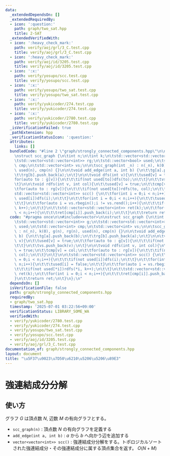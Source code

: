 ```yaml
---
data:
  _extendedDependsOn: []
  _extendedRequiredBy:
  - icon: ':question:'
    path: graph/two_sat.hpp
    title: 2-SAT
  _extendedVerifiedWith:
  - icon: ':heavy_check_mark:'
    path: verify/aoj/grl/3_C.test.cpp
    title: verify/aoj/grl/3_C.test.cpp
  - icon: ':heavy_check_mark:'
    path: verify/aoj/id/3205.test.cpp
    title: verify/aoj/id/3205.test.cpp
  - icon: ':x:'
    path: verify/yosupo/scc.test.cpp
    title: verify/yosupo/scc.test.cpp
  - icon: ':x:'
    path: verify/yosupo/two_sat.test.cpp
    title: verify/yosupo/two_sat.test.cpp
  - icon: ':x:'
    path: verify/yukicoder/274.test.cpp
    title: verify/yukicoder/274.test.cpp
  - icon: ':x:'
    path: verify/yukicoder/2780.test.cpp
    title: verify/yukicoder/2780.test.cpp
  _isVerificationFailed: true
  _pathExtension: hpp
  _verificationStatusIcon: ':question:'
  attributes:
    links: []
  bundledCode: "#line 2 \"graph/strongly_connected_components.hpp\"\n\n#include<vector>\n\
    \nstruct scc_graph {\n\tint n;\n\tint k;\n\tstd::vector<std::vector<int>> g;\n\
    \tstd::vector<std::vector<int>> rg;\n\tstd::vector<bool> used;\n\tstd::vector<int>\
    \ cmp;\n\tstd::vector<int> vs;\n\n\tscc_graph(int _n) : n(_n), k(0), g(n), rg(n),\
    \ used(n), cmp(n) {}\n\n\tvoid add_edge(int a, int b) {\n\t\tg[a].push_back(b);\n\
    \t\trg[b].push_back(a);\n\t}\n\n\tvoid dfs(int v){\n\t\tused[v] = true;\n\t\t\
    for(auto to : g[v]){\n\t\t\tif(not used[to])dfs(to);\n\t\t}\n\t\tvs.push_back(v);\n\
    \t}\n\n\tvoid rdfs(int v, int col){\n\t\tused[v] = true;\n\t\tcmp[v] = col;\n\t\
    \tfor(auto to : rg[v]){\n\t\t\tif(not used[to])rdfs(to, col);\n\t\t}\n\t}\n\n\t\
    std::vector<std::vector<int>> scc() {\n\t\tfor(int i = 0;i < n;i++){\n\t\t\tif(not\
    \ used[i])dfs(i);\n\t\t}\n\t\tfor(int i = 0;i < n;i++){\n\t\t\tused[i] = false;\n\
    \t\t}\n\t\tfor(auto i = vs.rbegin();i != vs.rend();i++){\n\t\t\tif(not used[*i])rdfs(*i,\
    \ k++);\n\t\t}\n\t\tstd::vector<std::vector<int>> ret(k);\n\t\tfor(int i = 0;i\
    \ < n;i++){\n\t\t\tret[cmp[i]].push_back(i);\n\t\t}\n\t\treturn ret;\n\t}\n};\n"
  code: "#pragma once\n\n#include<vector>\n\nstruct scc_graph {\n\tint n;\n\tint k;\n\
    \tstd::vector<std::vector<int>> g;\n\tstd::vector<std::vector<int>> rg;\n\tstd::vector<bool>\
    \ used;\n\tstd::vector<int> cmp;\n\tstd::vector<int> vs;\n\n\tscc_graph(int _n)\
    \ : n(_n), k(0), g(n), rg(n), used(n), cmp(n) {}\n\n\tvoid add_edge(int a, int\
    \ b) {\n\t\tg[a].push_back(b);\n\t\trg[b].push_back(a);\n\t}\n\n\tvoid dfs(int\
    \ v){\n\t\tused[v] = true;\n\t\tfor(auto to : g[v]){\n\t\t\tif(not used[to])dfs(to);\n\
    \t\t}\n\t\tvs.push_back(v);\n\t}\n\n\tvoid rdfs(int v, int col){\n\t\tused[v]\
    \ = true;\n\t\tcmp[v] = col;\n\t\tfor(auto to : rg[v]){\n\t\t\tif(not used[to])rdfs(to,\
    \ col);\n\t\t}\n\t}\n\n\tstd::vector<std::vector<int>> scc() {\n\t\tfor(int i\
    \ = 0;i < n;i++){\n\t\t\tif(not used[i])dfs(i);\n\t\t}\n\t\tfor(int i = 0;i <\
    \ n;i++){\n\t\t\tused[i] = false;\n\t\t}\n\t\tfor(auto i = vs.rbegin();i != vs.rend();i++){\n\
    \t\t\tif(not used[*i])rdfs(*i, k++);\n\t\t}\n\t\tstd::vector<std::vector<int>>\
    \ ret(k);\n\t\tfor(int i = 0;i < n;i++){\n\t\t\tret[cmp[i]].push_back(i);\n\t\t\
    }\n\t\treturn ret;\n\t}\n};\n"
  dependsOn: []
  isVerificationFile: false
  path: graph/strongly_connected_components.hpp
  requiredBy:
  - graph/two_sat.hpp
  timestamp: '2025-07-01 03:22:56+09:00'
  verificationStatus: LIBRARY_SOME_WA
  verifiedWith:
  - verify/yukicoder/2780.test.cpp
  - verify/yukicoder/274.test.cpp
  - verify/yosupo/two_sat.test.cpp
  - verify/yosupo/scc.test.cpp
  - verify/aoj/id/3205.test.cpp
  - verify/aoj/grl/3_C.test.cpp
documentation_of: graph/strongly_connected_components.hpp
layout: document
title: "\u5F37\u9023\u7D50\u6210\u5206\u5206\u89E3"
---
```


# 強連結成分分解

## 使い方

グラフ $G$ は頂点数 $N$, 辺数 $M$ の有向グラフとする。

- ``scc_graph(n)`` : 頂点数 $N$ の有向グラフを定義する
- ``add_edge(int a, int b)`` : $a$ から $b$ へ向かう辺を追加する
- ``vector<vector<int>> scc()`` : 強連結成分分解をする。トポロジカルソートされた強連結成分・その強連結成分に属する頂点集合を返す。 $O(N+M)$
